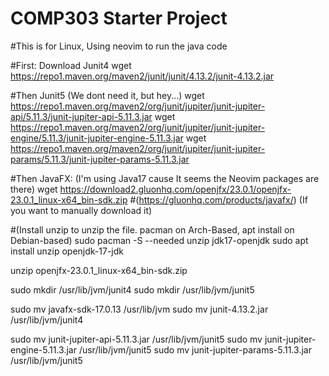# COMP303 Starter Project

#This is for Linux, Using neovim to run the java code

#First: Download Junit4
wget https://repo1.maven.org/maven2/junit/junit/4.13.2/junit-4.13.2.jar

#Then Junit5 (We dont need it, but hey...)
wget https://repo1.maven.org/maven2/org/junit/jupiter/junit-jupiter-api/5.11.3/junit-jupiter-api-5.11.3.jar
wget https://repo1.maven.org/maven2/org/junit/jupiter/junit-jupiter-engine/5.11.3/junit-jupiter-engine-5.11.3.jar 
wget https://repo1.maven.org/maven2/org/junit/jupiter/junit-jupiter-params/5.11.3/junit-jupiter-params-5.11.3.jar 


#Then JavaFX: (I'm using Java17 cause It seems the Neovim packages are there)
wget https://download2.gluonhq.com/openjfx/23.0.1/openjfx-23.0.1_linux-x64_bin-sdk.zip
#(https://gluonhq.com/products/javafx/) (If you want to manually download it)


#(Install unzip to unzip the file. pacman on Arch-Based, apt install on Debian-based)
sudo pacman -S --needed unzip jdk17-openjdk
sudo apt install unzip openjdk-17-jdk


unzip openjfx-23.0.1_linux-x64_bin-sdk.zip

sudo mkdir /usr/lib/jvm/junit4
sudo mkdir /usr/lib/jvm/junit5


sudo mv javafx-sdk-17.0.13 /usr/lib/jvm
sudo mv junit-4.13.2.jar /usr/lib/jvm/junit4

sudo mv junit-jupiter-api-5.11.3.jar /usr/lib/jvm/junit5
sudo mv junit-jupiter-engine-5.11.3.jar /usr/lib/jvm/junit5
sudo mv junit-jupiter-params-5.11.3.jar /usr/lib/jvm/junit5

